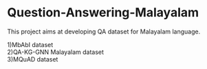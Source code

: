 # Question-Answering-Malayalam

This project aims at developing QA dataset for Malayalam language. 

1)MbAbI dataset                                                                                                                                            
2)QA-KG-GNN Malayalam dataset                                                                                                                              
3)MQuAD dataset
